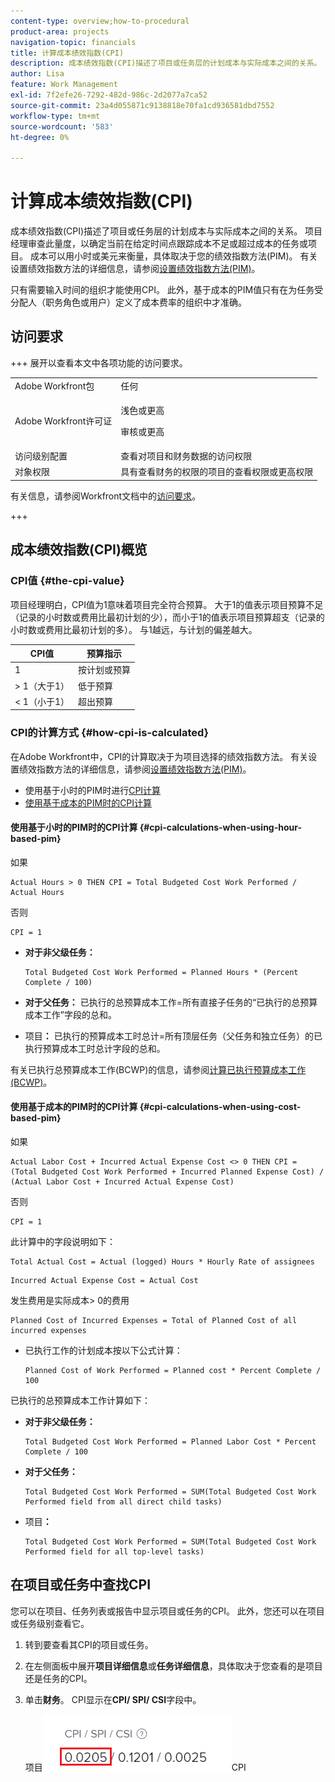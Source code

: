 ```yaml
---
content-type: overview;how-to-procedural
product-area: projects
navigation-topic: financials
title: 计算成本绩效指数(CPI)
description: 成本绩效指数(CPI)描述了项目或任务层的计划成本与实际成本之间的关系。 项目经理审查此量度，以确定当前在给定时间点跟踪成本不足或超过成本的任务或项目。
author: Lisa
feature: Work Management
exl-id: 7f2efe26-7292-482d-986c-2d2077a7ca52
source-git-commit: 23a4d055871c9138818e70fa1cd936581dbd7552
workflow-type: tm+mt
source-wordcount: '583'
ht-degree: 0%

---
```


# 计算成本绩效指数(CPI)

<!-- Audited: 5/2025 -->

<!--
<p data-mc-conditions="QuicksilverOrClassic.Draft mode">(NOTE: Linked to the product. Do not change link.)</p>
-->

成本绩效指数(CPI)描述了项目或任务层的计划成本与实际成本之间的关系。 项目经理审查此量度，以确定当前在给定时间点跟踪成本不足或超过成本的任务或项目。 成本可以用小时或美元来衡量，具体取决于您的绩效指数方法(PIM)。 有关设置绩效指数方法的详细信息，请参阅[设置绩效指数方法(PIM)](../../../manage-work/projects/project-finances/set-pim.md)。

只有需要输入时间的组织才能使用CPI。 此外，基于成本的PIM值只有在为任务受分配人（职务角色或用户）定义了成本费率的组织中才准确。

## 访问要求

+++ 展开以查看本文中各项功能的访问要求。

<table style="table-layout:auto"> 
 <col> 
 <col> 
 <tbody> 
  <tr> 
   <td>Adobe Workfront包</td> 
   <td>任何</td> 
  </tr> 
  <tr> 
   <td>Adobe Workfront许可证</td> 
   <td>
   <p>浅色或更高</p>
   <p>审核或更高</p></td>  
  </tr> 
  <tr> 
   <td>访问级别配置</td> 
   <td>查看对项目和财务数据的访问权限</td> 
  </tr> 
  <tr> 
   <td>对象权限</td> 
   <td>具有查看财务的权限的项目的查看权限或更高权限</td> 
  </tr> 
 </tbody> 
</table>

有关信息，请参阅Workfront文档中的[访问要求](/help/quicksilver/administration-and-setup/add-users/access-levels-and-object-permissions/access-level-requirements-in-documentation.md)。

+++

## 成本绩效指数(CPI)概览

### CPI值 {#the-cpi-value}

项目经理明白，CPI值为1意味着项目完全符合预算。 大于1的值表示项目预算不足（记录的小时数或费用比最初计划的少），而小于1的值表示项目预算超支（记录的小时数或费用比最初计划的多）。 与1越远，与计划的偏差越大。

| **CPI值** | **预算指示** |
|---|---|
| 1 | 按计划或预算 |
| > 1（大于1） | 低于预算 |
| &lt; 1（小于1） | 超出预算 |


### CPI的计算方式 {#how-cpi-is-calculated}

在Adobe Workfront中，CPI的计算取决于为项目选择的绩效指数方法。 有关设置绩效指数方法的详细信息，请参阅[设置绩效指数方法(PIM)](../../../manage-work/projects/project-finances/set-pim.md)。

* 使用基于小时的PIM时进行[CPI计算](#cpi-calculations-when-using-hour-based-pim)
* [使用基于成本的PIM时的CPI计算](#cpi-calculations-when-using-cost-based-pim)

#### 使用基于小时的PIM时的CPI计算 {#cpi-calculations-when-using-hour-based-pim}

如果

```
Actual Hours > 0 THEN CPI = Total Budgeted Cost Work Performed / Actual Hours
```

否则

```
CPI = 1
```

* **对于非父级任务：**

  ```
  Total Budgeted Cost Work Performed = Planned Hours * (Percent Complete / 100)
  ```

* **对于父任务：**
已执行的总预算成本工作=所有直接子任务的“已执行的总预算成本工作”字段的总和。

* 项目&#x200B;**：**
已执行的预算成本工时总计=所有顶层任务（父任务和独立任务）的已执行预算成本工时总计字段的总和。

有关已执行总预算成本工作(BCWP)的信息，请参阅[计算已执行预算成本工作(BCWP)](../../../manage-work/projects/project-finances/calculate-bcwp.md)。

#### 使用基于成本的PIM时的CPI计算 {#cpi-calculations-when-using-cost-based-pim}

<!--
<p data-mc-conditions="QuicksilverOrClassic.Draft mode"><code>CPI = (Planned Cost of Work Performed + Planned Cost of Incurred Expenses) / (Total Actual Cost + Actual Cost of Incurred Expenses) </code> </p>
-->

<!--
<p data-mc-conditions="QuicksilverOrClassic.Draft mode"><code>NOTE: this used to be here before - above - but Anna sent me the one below. I kept the other one, although she is still researching its validity - see this issue: https://hub.workfront.com/issue/5fc7b1cf00012aeebf9e822db8ea2513/overview)</code> </p>
-->

如果

```
Actual Labor Cost + Incurred Actual Expense Cost <> 0 THEN CPI = (Total Budgeted Cost Work Performed + Incurred Planned Expense Cost) / (Actual Labor Cost + Incurred Actual Expense Cost)
```



否则

```
CPI = 1
```

<!--
<p data-mc-conditions="QuicksilverOrClassic.Draft mode"><code>(NOTE: above: this used to say: CPI = CPI Labor, but Anna had me fix it on July 21, 2021)</code> </p>
-->

此计算中的字段说明如下：

```
Total Actual Cost = Actual (logged) Hours * Hourly Rate of assignees
```

```
Incurred Actual Expense Cost = Actual Cost
```

发生费用是实际成本> 0的费用

```
Planned Cost of Incurred Expenses = Total of Planned Cost of all incurred expenses
```



<!--
  <p data-mc-conditions="QuicksilverOrClassic.Draft mode">(NOTE: Old calculation - taken out by Lilit and replaced below: Planned Cost of Work Performed= (planned labor cost) * (percent complete) / 100 where planned labor cost is the planned hours allocated to assignees * their rates.)</p>
  -->

* 已执行工作的计划成本按以下公式计算：

  ```
  Planned Cost of Work Performed = Planned cost * Percent Complete / 100
  ```

已执行的总预算成本工作计算如下：

* **对于非父级任务：**

  ```
  Total Budgeted Cost Work Performed = Planned Labor Cost * Percent Complete / 100
  ```

* **对于父任务：**

  ```
  Total Budgeted Cost Work Performed = SUM(Total Budgeted Cost Work Performed field from all direct child tasks)
  ```

* 项目&#x200B;**：**

  ```
  Total Budgeted Cost Work Performed = SUM(Total Budgeted Cost Work Performed field for all top-level tasks)
  ```



## 在项目或任务中查找CPI

您可以在项目、任务列表或报告中显示项目或任务的CPI。 此外，您还可以在项目或任务级别查看它。

1. 转到要查看其CPI的项目或任务。
1. 在左侧面板中展开&#x200B;**项目详细信息**&#x200B;或&#x200B;**任务详细信息**，具体取决于您查看的是项目还是任务的CPI。

1. 单击&#x200B;**财务**。 CPI显示在&#x200B;**CPI/ SPI/ CSI**&#x200B;字段中。

   项目![上的](assets/cpi-on-project-nwe.png)CPI
